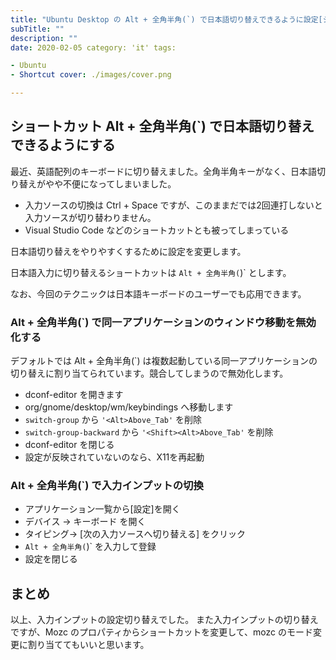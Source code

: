 ```yaml
---
title: "Ubuntu Desktop の Alt + 全角半角(`) で日本語切り替えできるように設定[ショートカット]"
subTitle: ""
description: ""
date: 2020-02-05 category: 'it' tags:

- Ubuntu
- Shortcut cover: ./images/cover.png

---
```


## ショートカット Alt + 全角半角(`) で日本語切り替えできるようにする

最近、英語配列のキーボードに切り替えました。全角半角キーがなく、日本語切り替えがやや不便になってしまいました。

- 入力ソースの切換は Ctrl + Space ですが、このままだでは2回連打しないと入力ソースが切り替わりません。
- Visual Studio Code などのショートカットとも被ってしまっている

日本語切り替えをやりやすくするために設定を変更します。

日本語入力に切り替えるショートカットは `Alt + 全角半角(`)` とします。

なお、今回のテクニックは日本語キーボードのユーザーでも応用できます。

### Alt + 全角半角(`) で同一アプリケーションのウィンドウ移動を無効化する

デフォルトでは Alt + 全角半角(`) は複数起動している同一アプリケーションの切り替えに割り当てられています。競合してしまうので無効化します。

- dconf-editor を開きます
- org/gnome/desktop/wm/keybindings へ移動します
- `switch-group` から `'<Alt>Above_Tab'` を削除
- `switch-group-backward` から `'<Shift><Alt>Above_Tab'` を削除
- dconf-editor を閉じる
- 設定が反映されていないのなら、X11を再起動

### Alt + 全角半角(`) で入力インプットの切換

- アプリケーション一覧から[設定]を開く
- デバイス -> キーボード を開く
- タイピング-> [次の入力ソースへ切り替える] をクリック
- `Alt + 全角半角(`)` を入力して登録
- 設定を閉じる

## まとめ

以上、入力インプットの設定切り替えでした。 また入力インプットの切り替えですが、Mozc のプロパティからショートカットを変更して、mozc のモード変更に割り当ててもいいと思います。
